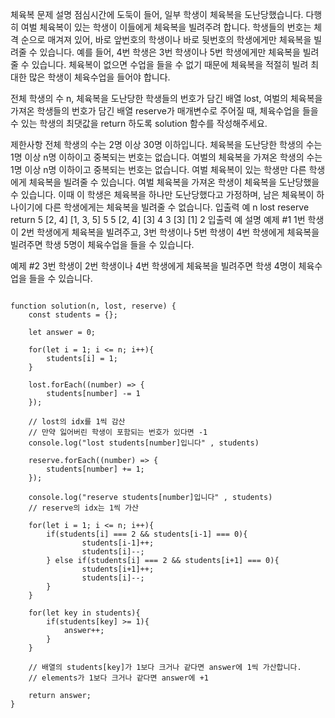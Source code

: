 체육복
문제 설명
점심시간에 도둑이 들어, 일부 학생이 체육복을 도난당했습니다. 다행히 여벌 체육복이 있는 학생이 이들에게 체육복을 빌려주려 합니다. 학생들의 번호는 체격 순으로 매겨져 있어, 바로 앞번호의 학생이나 바로 뒷번호의 학생에게만 체육복을 빌려줄 수 있습니다. 예를 들어, 4번 학생은 3번 학생이나 5번 학생에게만 체육복을 빌려줄 수 있습니다. 체육복이 없으면 수업을 들을 수 없기 때문에 체육복을 적절히 빌려 최대한 많은 학생이 체육수업을 들어야 합니다.

전체 학생의 수 n, 체육복을 도난당한 학생들의 번호가 담긴 배열 lost, 여벌의 체육복을 가져온 학생들의 번호가 담긴 배열 reserve가 매개변수로 주어질 때, 체육수업을 들을 수 있는 학생의 최댓값을 return 하도록 solution 함수를 작성해주세요.

제한사항
전체 학생의 수는 2명 이상 30명 이하입니다.
체육복을 도난당한 학생의 수는 1명 이상 n명 이하이고 중복되는 번호는 없습니다.
여벌의 체육복을 가져온 학생의 수는 1명 이상 n명 이하이고 중복되는 번호는 없습니다.
여벌 체육복이 있는 학생만 다른 학생에게 체육복을 빌려줄 수 있습니다.
여벌 체육복을 가져온 학생이 체육복을 도난당했을 수 있습니다. 이때 이 학생은 체육복을 하나만 도난당했다고 가정하며, 남은 체육복이 하나이기에 다른 학생에게는 체육복을 빌려줄 수 없습니다.
입출력 예
n	lost	reserve	return
5	[2, 4]	[1, 3, 5]	5
5	[2, 4]	[3]	4
3	[3]	[1]	2
입출력 예 설명
예제 #1
1번 학생이 2번 학생에게 체육복을 빌려주고, 3번 학생이나 5번 학생이 4번 학생에게 체육복을 빌려주면 학생 5명이 체육수업을 들을 수 있습니다.

예제 #2
3번 학생이 2번 학생이나 4번 학생에게 체육복을 빌려주면 학생 4명이 체육수업을 들을 수 있습니다.

```javacript
 
function solution(n, lost, reserve) {
    const students = {};

    let answer = 0;

    for(let i = 1; i <= n; i++){
        students[i] = 1;
    }

    lost.forEach((number) => {
        students[number] -= 1
    });
    
    // lost의 idx를 1씩 감산
    // 만약 잃어버린 학생이 포함되는 번호가 있다면 -1
    console.log("lost students[number]입니다" , students)

    reserve.forEach((number) => {
        students[number] += 1;
    });

    console.log("reserve students[number]입니다" , students)
    // reserve의 idx는 1씩 가산

    for(let i = 1; i <= n; i++){
        if(students[i] === 2 && students[i-1] === 0){
                students[i-1]++;
                students[i]--;
        } else if(students[i] === 2 && students[i+1] === 0){
                students[i+1]++;
                students[i]--;
        }
    }

    for(let key in students){
        if(students[key] >= 1){
            answer++;
        }
    }

    // 배열의 students[key]가 1보다 크거나 같다면 answer에 1씩 가산합니다.
    // elements가 1보다 크거나 같다면 answer에 +1

    return answer;
}
